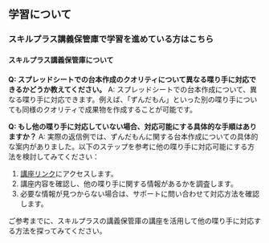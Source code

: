 ## 学習について
### スキルプラス講義保管庫で学習を進めている方はこちら

#### スキルプラス講義保管庫について

**Q: スプレッドシートでの台本作成のクオリティについて異なる喋り手に対応できるかどうか教えてください。**
A: スプレッドシートでの台本作成について、異なる喋り手に対応できます。例えば、「ずんだもん」といった別の喋り手についても同様のクオリティで成果物を作成することが可能です。

**Q: もし他の喋り手に対応していない場合、対応可能にする具体的な手順はありますか？**
A: 実際の返信例では、ずんだもんに関する台本作成についての具体的な案内がありました。以下のステップを参考に他の喋り手に対応可能にする方法を検討してみてください：
1. [講座リンク](https://school.addness.co.jp/members/6a481X2SSRhF/course/601jGFcXBvdU/lesson/DAaDTtqIsJta?openexternalbrowser=1)にアクセスします。
2. 講座内容を確認し、他の喋り手に関する情報があるかを調査します。
3. 必要な情報が見つからない場合は、サポートに問い合わせて対応方法を確認します。

ご参考までに、スキルプラスの講義保管庫の講座を活用して他の喋り手に対応する方法を探ってみてください。

